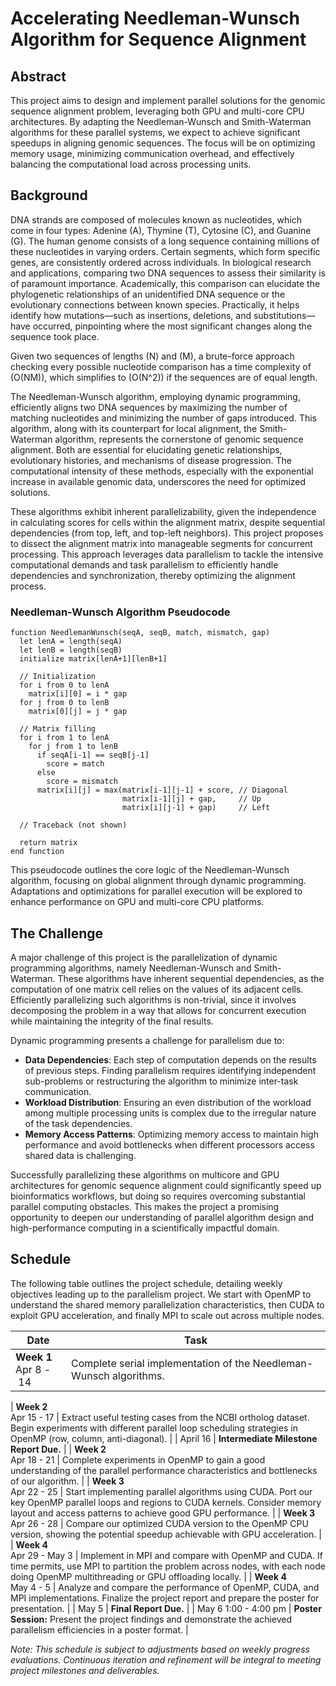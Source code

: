 # Accelerating Needleman-Wunsch Algorithm for Sequence Alignment

## Abstract

This project aims to design and implement parallel solutions for the genomic sequence alignment problem, leveraging both GPU and multi-core CPU architectures. By adapting the Needleman-Wunsch and Smith-Waterman algorithms for these parallel systems, we expect to achieve significant speedups in aligning genomic sequences. The focus will be on optimizing memory usage, minimizing communication overhead, and effectively balancing the computational load across processing units.

## Background

DNA strands are composed of molecules known as nucleotides, which come in four types: Adenine (A), Thymine (T), Cytosine (C), and Guanine (G). The human genome consists of a long sequence containing millions of these nucleotides in varying orders. Certain segments, which form specific genes, are consistently ordered across individuals. In biological research and applications, comparing two DNA sequences to assess their similarity is of paramount importance. Academically, this comparison can elucidate the phylogenetic relationships of an unidentified DNA sequence or the evolutionary connections between known species. Practically, it helps identify how mutations—such as insertions, deletions, and substitutions—have occurred, pinpointing where the most significant changes along the sequence took place.

Given two sequences of lengths \(N\) and \(M\), a brute-force approach checking every possible nucleotide comparison has a time complexity of \(O(NM)\), which simplifies to \(O(N^2)\) if the sequences are of equal length.

The Needleman-Wunsch algorithm, employing dynamic programming, efficiently aligns two DNA sequences by maximizing the number of matching nucleotides and minimizing the number of gaps introduced. This algorithm, along with its counterpart for local alignment, the Smith-Waterman algorithm, represents the cornerstone of genomic sequence alignment. Both are essential for elucidating genetic relationships, evolutionary histories, and mechanisms of disease progression. The computational intensity of these methods, especially with the exponential increase in available genomic data, underscores the need for optimized solutions.

These algorithms exhibit inherent parallelizability, given the independence in calculating scores for cells within the alignment matrix, despite sequential dependencies (from top, left, and top-left neighbors). This project proposes to dissect the alignment matrix into manageable segments for concurrent processing. This approach leverages data parallelism to tackle the intensive computational demands and task parallelism to efficiently handle dependencies and synchronization, thereby optimizing the alignment process.

### Needleman-Wunsch Algorithm Pseudocode
```plaintext
function NeedlemanWunsch(seqA, seqB, match, mismatch, gap)
  let lenA = length(seqA)
  let lenB = length(seqB)
  initialize matrix[lenA+1][lenB+1]

  // Initialization
  for i from 0 to lenA
    matrix[i][0] = i * gap
  for j from 0 to lenB
    matrix[0][j] = j * gap

  // Matrix filling
  for i from 1 to lenA
    for j from 1 to lenB
      if seqA[i-1] == seqB[j-1]
        score = match
      else
        score = mismatch
      matrix[i][j] = max(matrix[i-1][j-1] + score, // Diagonal
                         matrix[i-1][j] + gap,     // Up
                         matrix[i][j-1] + gap)     // Left

  // Traceback (not shown)

  return matrix
end function
```
This pseudocode outlines the core logic of the Needleman-Wunsch algorithm, focusing on global alignment through dynamic programming. Adaptations and optimizations for parallel execution will be explored to enhance performance on GPU and multi-core CPU platforms.

## The Challenge
A major challenge of this project is the parallelization of dynamic programming algorithms, namely Needleman-Wunsch and Smith-Waterman. These algorithms have inherent sequential dependencies, as the computation of one matrix cell relies on the values of its adjacent cells. Efficiently parallelizing such algorithms is non-trivial, since it involves decomposing the problem in a way that allows for concurrent execution while maintaining the integrity of the final results.

Dynamic programming presents a challenge for parallelism due to:
- **Data Dependencies**: Each step of computation depends on the results of previous steps. Finding parallelism requires identifying independent sub-problems or restructuring the algorithm to minimize inter-task communication.
- **Workload Distribution**: Ensuring an even distribution of the workload among multiple processing units is complex due to the irregular nature of the task dependencies.
- **Memory Access Patterns**: Optimizing memory access to maintain high performance and avoid bottlenecks when different processors access shared data is challenging.

Successfully parallelizing these algorithms on multicore and GPU architectures for genomic sequence alignment could significantly speed up bioinformatics workflows, but doing so requires overcoming substantial parallel computing obstacles. This makes the project a promising opportunity to deepen our understanding of parallel algorithm design and high-performance computing in a scientifically impactful domain.


## Schedule
The following table outlines the project schedule, detailing weekly objectives leading up to the parallelism project. We start with OpenMP to understand the shared memory parallelization characteristics, then CUDA to exploit GPU acceleration, and finally MPI to scale out across multiple nodes.

| Date                          | Task |
|-------------------------------|------|
| **Week 1**<br>Apr&nbsp;8&nbsp;-&nbsp;14 | Complete serial implementation of the Needleman-Wunsch algorithms. |

| **Week 2**<br>Apr&nbsp;15&nbsp;-&nbsp;17 | Extract useful testing cases from the NCBI ortholog dataset. Begin experiments with different parallel loop scheduling strategies in OpenMP (row, column, anti-diagonal). |
| April&nbsp;16                 | **Intermediate Milestone Report Due.** |
| **Week 2**<br>Apr&nbsp;18&nbsp;-&nbsp;21 | Complete experiments in OpenMP to gain a good understanding of the parallel performance characteristics and bottlenecks of our algorithm. |
| **Week 3**<br>Apr&nbsp;22&nbsp;-&nbsp;25 | Start implementing parallel algorithms using CUDA. Port our key OpenMP parallel loops and regions to CUDA kernels. Consider memory layout and access patterns to achieve good GPU performance. |
| **Week 3**<br>Apr&nbsp;26&nbsp;-&nbsp;28 | Compare our optimized CUDA version to the OpenMP CPU version, showing the potential speedup achievable with GPU acceleration. |
| **Week 4**<br>Apr&nbsp;29&nbsp;-&nbsp;May&nbsp;3 | Implement in MPI and compare with OpenMP and CUDA. If time permits, use MPI to partition the problem across nodes, with each node doing OpenMP multithreading or GPU offloading locally. |
| **Week 4**<br>May&nbsp;4&nbsp;-&nbsp;5    | Analyze and compare the performance of OpenMP, CUDA, and MPI implementations. Finalize the project report and prepare the poster for presentation. |
| May&nbsp;5                    | **Final Report Due.** |
| May&nbsp;6&nbsp;1:00&nbsp;-&nbsp;4:00&nbsp;pm      | **Poster Session:** Present the project findings and demonstrate the achieved parallelism efficiencies in a poster format. |


_Note: This schedule is subject to adjustments based on weekly progress evaluations. Continuous iteration and refinement will be integral to meeting project milestones and deliverables._
